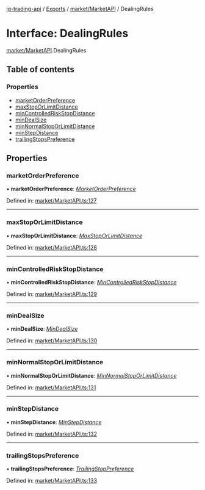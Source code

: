[ig-trading-api](../README.md) / [Exports](../modules.md) / [market/MarketAPI](../modules/market_marketapi.md) / DealingRules

# Interface: DealingRules

[market/MarketAPI](../modules/market_marketapi.md).DealingRules

## Table of contents

### Properties

- [marketOrderPreference](market_marketapi.dealingrules.md#marketorderpreference)
- [maxStopOrLimitDistance](market_marketapi.dealingrules.md#maxstoporlimitdistance)
- [minControlledRiskStopDistance](market_marketapi.dealingrules.md#mincontrolledriskstopdistance)
- [minDealSize](market_marketapi.dealingrules.md#mindealsize)
- [minNormalStopOrLimitDistance](market_marketapi.dealingrules.md#minnormalstoporlimitdistance)
- [minStepDistance](market_marketapi.dealingrules.md#minstepdistance)
- [trailingStopsPreference](market_marketapi.dealingrules.md#trailingstopspreference)

## Properties

### marketOrderPreference

• **marketOrderPreference**: [_MarketOrderPreference_](../enums/market_marketapi.marketorderpreference.md)

Defined in: [market/MarketAPI.ts:127](https://github.com/bennycode/ig-trading-api/blob/7c81ba3/src/market/MarketAPI.ts#L127)

---

### maxStopOrLimitDistance

• **maxStopOrLimitDistance**: [_MaxStopOrLimitDistance_](market_marketapi.maxstoporlimitdistance.md)

Defined in: [market/MarketAPI.ts:128](https://github.com/bennycode/ig-trading-api/blob/7c81ba3/src/market/MarketAPI.ts#L128)

---

### minControlledRiskStopDistance

• **minControlledRiskStopDistance**: [_MinControlledRiskStopDistance_](market_marketapi.mincontrolledriskstopdistance.md)

Defined in: [market/MarketAPI.ts:129](https://github.com/bennycode/ig-trading-api/blob/7c81ba3/src/market/MarketAPI.ts#L129)

---

### minDealSize

• **minDealSize**: [_MinDealSize_](market_marketapi.mindealsize.md)

Defined in: [market/MarketAPI.ts:130](https://github.com/bennycode/ig-trading-api/blob/7c81ba3/src/market/MarketAPI.ts#L130)

---

### minNormalStopOrLimitDistance

• **minNormalStopOrLimitDistance**: [_MinNormalStopOrLimitDistance_](market_marketapi.minnormalstoporlimitdistance.md)

Defined in: [market/MarketAPI.ts:131](https://github.com/bennycode/ig-trading-api/blob/7c81ba3/src/market/MarketAPI.ts#L131)

---

### minStepDistance

• **minStepDistance**: [_MinStepDistance_](market_marketapi.minstepdistance.md)

Defined in: [market/MarketAPI.ts:132](https://github.com/bennycode/ig-trading-api/blob/7c81ba3/src/market/MarketAPI.ts#L132)

---

### trailingStopsPreference

• **trailingStopsPreference**: [_TrailingStopPreference_](../enums/market_marketapi.trailingstoppreference.md)

Defined in: [market/MarketAPI.ts:133](https://github.com/bennycode/ig-trading-api/blob/7c81ba3/src/market/MarketAPI.ts#L133)
